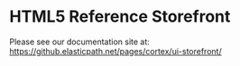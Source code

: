 HTML5 Reference Storefront
=============
Please see our documentation site at:
https://github.elasticpath.net/pages/cortex/ui-storefront/
